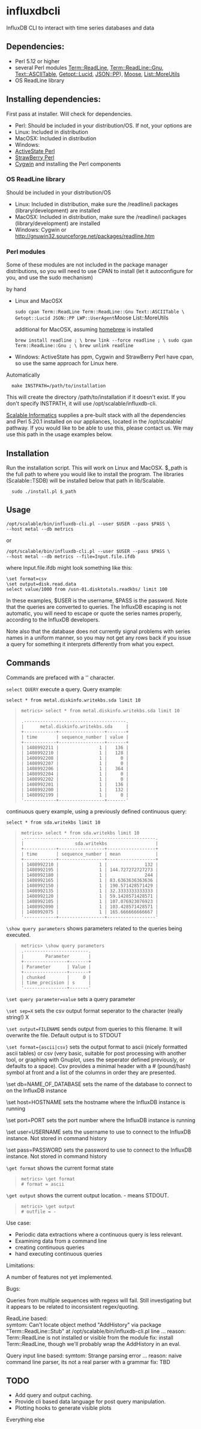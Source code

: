 influxdbcli
===========

InfluxDB CLI to interact with time series databases and data 


Dependencies:
-------------

*  Perl 5.12 or higher
*  several Perl modules [Term::ReadLine](https://metacpan.org/pod/Term::ReadLine), [Term::ReadLine::Gnu](https://metacpan.org/pod/Term::ReadLine::Gnu), 
   [Text::ASCIITable](https://metacpan.org/pod/Text::ASCIITable), [Getopt::Lucid](https://metacpan.org/pod/Getopt::Lucid), [JSON::PP](https://metacpan.org/pod/JSON::PP)),
   [Moose](https://metacpan.org/pod/Moose), [List::MoreUtils](https://metacpan.org/pod/List::MoreUtils)
*  OS ReadLine library
    
Installing dependencies:
------------------------

First pass at installer.  Will check for dependencies.  

*  Perl:  Should be included in your distribution/OS.  If not, your options are 
*  Linux:    Included in distribution
*  MacOSX:   Included in distribution
*  Windows:  
  *  [ActiveState Perl](http://www.activestate.com/activeperl/downloads)
  *  [StrawBerry Perl](http://strawberryperl.com/)
  *  [Cygwin](https://www.cygwin.com/) and installing the Perl components


### OS ReadLine library ###

Should be included in your distribution/OS
*    Linux:    Included in distribution, make sure the /readline/i packages (library/development) are installed
*    MacOSX:   Included in distribution, make sure the /readline/i packages (library/development) are installed
*    Windows:  Cygwin or http://gnuwin32.sourceforge.net/packages/readline.htm 

### Perl modules ###
Some of these modules are not included in the package manager distributions, so you will need to use CPAN to install (let it autoconfigure for you, and use the sudo mechanism)

by hand 
   
* Linux and MacOSX

  `sudo cpan Term::ReadLine Term::ReadLine::Gnu Text::ASCIITable \
	Getopt::Lucid JSON::PP LWP::UserAgent`Moose List::MoreUtils

  additional for MacOSX, assuming [homebrew](http://brew.sh/) is installed
    
    `brew install readline ; \
     brew link --force readline ; \
     sudo cpan Term::ReadLine::Gnu ; \
     brew unlink readline`
  
* Windows:  ActiveState has ppm, Cygwin and StrawBerry Perl have cpan, so use the same approach for Linux here.

Automatically

      make INSTPATH=/path/to/installation

This will create the directory /path/to/installation if it doesn't exist.   If you don't specify INSTPATH, it will use /opt/scalable/influxdb-cli.

[Scalable Informatics](https://scalableinformatics.com) supplies a pre-built stack with all the dependencies and Perl 5.20.1 installed on our appliances, located in the /opt/scalable/ pathway.  If you would like to be able to use this, please contact us.  We may use this path in the usage examples below.

Installation
------------
   Run the installation script.  This will work on Linux and MacOSX.  $_path is the full path to where you would like to install the program.  The libraries (Scalable::TSDB) will be installed below that path in lib/Scalable.

      sudo ./install.pl $_path



Usage
-----

    /opt/scalable/bin/influxdb-cli.pl --user $USER --pass $PASS \
    --host metal --db metrics  
  
  or

    /opt/scalable/bin/influxdb-cli.pl --user $USER --pass $PASS \
    --host metal --db metrics --file=Input.file.ifdb
    
where Input.file.ifdb might look something like this:

    \set format=csv
    \set output=disk.read.data
    select value/1000 from /usn-01.disktotals.readkbs/ limit 100

In these examples, $USER is the username, $PASS is the password.  Note
that the queries are converted to queries.  The InfluxDB escaping is
not automatic, you will need to escape or quote the series names 
properly, according to the InfluxDB developers.  

Note also that the database does not currently signal 
problems with series names in a uniform manner, so you may not get any
rows back if you issue a query for something it interprets differently
from what you expect.


Commands
--------

Commands are prefaced with a '\' character.
  
  
`select QUERY`
execute a query.  Query example:

    select * from metal.diskinfo.writekbs.sda limit 10
  

>     metrics> select * from metal.diskinfo.writekbs.sda limit 10
> 
>     .--------------------------------------.
>     |      metal.diskinfo.writekbs.sda     |
>     +------------+-----------------+-------+
>     | time       | sequence_number | value |
>     +------------+-----------------+-------+
>     | 1408992211 |               1 |   136 |
>     | 1408992210 |               1 |   128 |
>     | 1408992208 |               1 |     0 |
>     | 1408992207 |               1 |     0 |
>     | 1408992206 |               1 |   364 |
>     | 1408992204 |               1 |     0 |
>     | 1408992202 |               1 |     0 |
>     | 1408992201 |               1 |   136 |
>     | 1408992200 |               1 |   132 |
>     | 1408992199 |               1 |     0 |
>     '------------+-----------------+-------'
 
continuous query example, using a previously defined continuous query:   

    select * from sda.writekbs limit 10

>     metrics> select * from sda.writekbs limit 10
>     .-------------------------------------------------.
>     |                   sda.writekbs                  |
>     +------------+-----------------+------------------+
>     | time       | sequence_number | mean             |
>     +------------+-----------------+------------------+
>     | 1408992210 |               1 |              132 |
>     | 1408992195 |               1 | 144.727272727273 |
>     | 1408992180 |               1 |              244 |
>     | 1408992165 |               1 | 83.6363636363636 |
>     | 1408992150 |               1 | 190.571428571429 |
>     | 1408992135 |               1 | 32.3333333333333 |
>     | 1408992120 |               1 | 59.1428571428571 |
>     | 1408992105 |               1 | 107.076923076923 |
>     | 1408992090 |               1 | 103.428571428571 |
>     | 1408992075 |               1 | 165.666666666667 |
>     '------------+-----------------+------------------'     

`\show query parameters`
  shows parameters related to the queries being executed.
  
>     metrics> \show query parameters
>     .------------------------.
>     |        Parameter       |
>     +----------------+-------+
>     | Parameter      | Value |
>     +----------------+-------+
>     | chunked        |     0 |
>     | time_precision | s     |
>     '----------------+-------'

`\set query parameter=value`
sets a query parameter 

`\set sep=X`
sets the csv output format seperator to the character (really string!) X

`\set output=FILENAME`
sends output from queries to this filename.  It will overwrite the file.  Default output is to STDOUT
  
`\set format={ascii|csv}`
  sets the output format to ascii (nicely formatted ascii tables) or csv (very basic, suitable for post processing with another tool, or graphing with Gnuplot, uses the seperator defined previously, or defaults to a space).   Csv provides a minimal header with a # (pound/hash) symbol at front and a list of the columns in order they are presented. 

 \set db=NAME_OF_DATABASE
sets the name of the database to connect to on the InfluxDB instance

 \set host=HOSTNAME
sets the hostname where the InfluxDB instance is running

 \set port=PORT
sets the port number where the InfluxDB instance is running

 \set user=USERNAME
sets the username to use to connect to the InfluxDB instance.   Not stored in command history

 \set pass=PASSWORD
sets the password to use to connect to the InfluxDB instance.   Not stored in command history


`\get format`
  shows the current format state

>     metrics> \get format
>     # format = ascii
   
`\get output`
  shows the current output location.  - means STDOUT.

>     metrics> \get output
>     # outfile = -


Use case:
  
  * Periodic data extractions where a continuous query is less relevant.
  * Examining data from a command line
  * creating continuous queries
  * hand executing continuous queries


Limitations:

  A number of features not yet implemented.

Bugs:

  Queries from multiple sequences with regexs will fail.  Still investigating but
it appears to be related to inconsistent regex/quoting.  

  ReadLine based:  
    symtom:   Can't locate object method "AddHistory" via package 
              "Term::ReadLine::Stub" at /opt/scalable/bin/influxdb-cli.pl line ... 
    reason:   Term::ReadLine is not installed or visible from the module
    fix:      install Term::ReadLine, though we'll probably wrap the AddHistory in an eval.
  
  Query input line based:
    symtom:   Strange parsing error ...
    reason:   naive command line parser, its not a real parser with a grammar
    fix:      TBD

TODO
--------

* Add query and output caching.  
* Provide cli based data language for post query manipulation.  
* Plotting hooks to generate visible plots

Everything else
